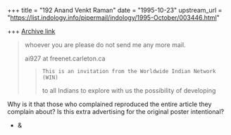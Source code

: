 +++
title = "192 Anand Venkt Raman"
date = "1995-10-23"
upstream_url = "https://list.indology.info/pipermail/indology/1995-October/003446.html"

+++
[Archive link](https://list.indology.info/pipermail/indology/1995-October/003446.html)

>whoever you are please do not send me any more mail.
>
>  ai927 at freenet.carleton.ca
>
>>
>>	   This is an invitation from the Worldwide Indian Network (WIN) 
>>	to all Indians to explore with us the possibility of developing

Why is it that those who complained reproduced the entire article they
complain about? Is this extra advertising for the original poster
intentional?

- &





